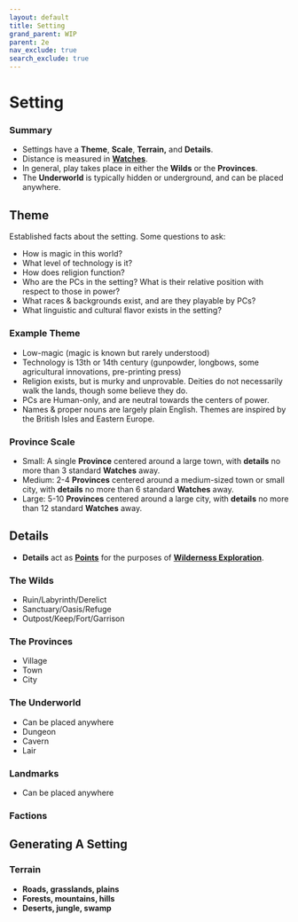 ```yaml
---
layout: default
title: Setting
grand_parent: WIP
parent: 2e
nav_exclude: true
search_exclude: true
---
```


# Setting

### Summary
- Settings have a **Theme**, **Scale**, **Terrain,** and **Details**. 
- Distance is measured in [**Watches**](https://cairnrpg.com/wip/2e/wilderness-exploration/#watches).
- In general, play takes place in either the **Wilds** or the **Provinces**. 
- The **Underworld** is typically hidden or underground, and can be placed anywhere.

## Theme
Established facts about the setting. Some questions to ask: 
- How is magic in this world?
- What level of technology is it?
- How does religion function?
- Who are the PCs in the setting? What is their relative position with respect to those in power?
- What races & backgrounds exist, and are they playable by PCs?
- What linguistic and cultural flavor exists in the setting?

### Example Theme
- Low-magic (magic is known but rarely understood)
- Technology is 13th or 14th century (gunpowder, longbows, some agricultural innovations, pre-printing press)
- Religion exists, but is murky and unprovable. Deities do not necessarily walk the lands, though some believe they do.
- PCs are Human-only, and are neutral towards the centers of power.
- Names & proper nouns are largely plain English. Themes are inspired by the British Isles and Eastern Europe.

### Province Scale
- Small: A single **Province** centered around a large town, with **details** no more than 3 standard **Watches** away.
- Medium: 2-4 **Provinces** centered around a medium-sized town or small city, with **details** no more than 6 standard **Watches** away. 
- Large: 5-10 **Provinces** centered around a large city, with **details** no more than 12 standard **Watches** away. 

## Details
- **Details** act as [**Points**](https://cairnrpg.com/wip/2e/wilderness-exploration/#points) for the purposes of [**Wilderness Exploration**](https://cairnrpg.com/wip/2e/wilderness-exploration).

### The Wilds
- Ruin/Labyrinth/Derelict
- Sanctuary/Oasis/Refuge
- Outpost/Keep/Fort/Garrison

### The Provinces
- Village
- Town
- City

### The Underworld
- Can be placed anywhere
- Dungeon
- Cavern
- Lair

### Landmarks
- Can be placed anywhere

### Factions

## Generating A Setting
### Terrain
- **Roads, grasslands, plains**
- **Forests, mountains, hills** 
- **Deserts, jungle, swamp**  